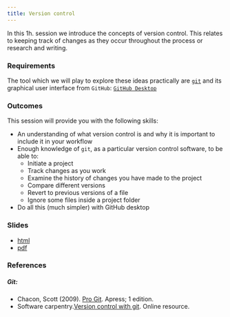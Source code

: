 ```yaml
---
title: Version control 
---
```


In this 1h. session we introduce the concepts of version control. This relates to keeping track of changes as they occur throughout the process or research and writing. 

### Requirements

The tool which we will play to explore these ideas practically are [`git`](http://www.git-scm.com) and its graphical user interface from `GitHub`: [`GitHub Desktop`](https://desktop.github.com/)

### Outcomes

This session will provide you with the following skills:

* An understanding of what version control is and why it is important to include it in your workflow
* Enough knowledge of `git`, as a particular version control software, to be able to:
    * Initiate a project
    * Track changes as you work
    * Examine the history of changes you have made to the project
    * Compare different versions
    * Revert to previous versions of a file
    * Ignore some files inside a project folder
* Do all this (much simpler) with GitHub desktop

### Slides

* [html](../slides/03-git.html)
* [pdf](../slides/03-git.pdf)

### References

##### Git:

* Chacon, Scott (2009). [Pro Git](http://www.git-scm.com/book). Apress; 1 edition.
* Software carpentry.[Version control with git](http://software-carpentry.org/v5/novice/git/index.html). Online resource.